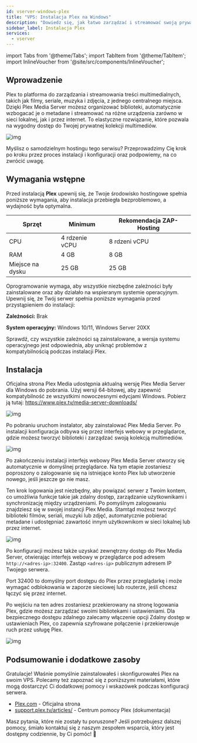 ```yaml
---
id: vserver-windows-plex
title: "VPS: Instalacja Plex na Windows"
description: "Dowiedz się, jak łatwo zarządzać i streamować swoją prywatną bibliotekę multimediów z Plex, aby mieć do niej dostęp na dowolnym urządzeniu → Sprawdź teraz"
sidebar_label: Instalacja Plex
services:
  - vserver
---
```


import Tabs from '@theme/Tabs';
import TabItem from '@theme/TabItem';
import InlineVoucher from '@site/src/components/InlineVoucher';

## Wprowadzenie

Plex to platforma do zarządzania i streamowania treści multimedialnych, takich jak filmy, seriale, muzyka i zdjęcia, z jednego centralnego miejsca. Dzięki Plex Media Server możesz organizować biblioteki, automatycznie wzbogacać je o metadane i streamować na różne urządzenia zarówno w sieci lokalnej, jak i przez internet. To elastyczne rozwiązanie, które pozwala na wygodny dostęp do Twojej prywatnej kolekcji multimediów.

![img](https://screensaver01.zap-hosting.com/index.php/s/68xdESEHimoY9Jp/preview)

Myślisz o samodzielnym hostingu tego serwisu? Przeprowadzimy Cię krok po kroku przez proces instalacji i konfiguracji oraz podpowiemy, na co zwrócić uwagę.

<InlineVoucher />

## Wymagania wstępne

Przed instalacją **Plex** upewnij się, że Twoje środowisko hostingowe spełnia poniższe wymagania, aby instalacja przebiegła bezproblemowo, a wydajność była optymalna.

| Sprzęt    | Minimum      | Rekomendacja ZAP-Hosting  |
| --------- | ------------ | ------------------------- |
| CPU       | 4 rdzenie vCPU | 8 rdzeni vCPU            |
| RAM       | 4 GB         | 8 GB                      |
| Miejsce na dysku | 25 GB   | 25 GB                     |

Oprogramowanie wymaga, aby wszystkie niezbędne zależności były zainstalowane oraz aby działało na wspieranym systemie operacyjnym. Upewnij się, że Twój serwer spełnia poniższe wymagania przed przystąpieniem do instalacji:

**Zależności:** Brak

**System operacyjny:** Windows 10/11, Windows Server 20XX

Sprawdź, czy wszystkie zależności są zainstalowane, a wersja systemu operacyjnego jest odpowiednia, aby uniknąć problemów z kompatybilnością podczas instalacji Plex.

## Instalacja

Oficjalna strona Plex Media udostępnia aktualną wersję Plex Media Server dla Windows do pobrania. Użyj wersji 64-bitowej, aby zapewnić kompatybilność ze wszystkimi nowoczesnymi edycjami Windows. Pobierz ją tutaj: https://www.plex.tv/media-server-downloads/

![img](https://screensaver01.zap-hosting.com/index.php/s/d3b4mZsiQ4iqXrL/preview)

Po pobraniu uruchom instalator, aby zainstalować Plex Media Server. Po instalacji konfiguracja odbywa się przez interfejs webowy w przeglądarce, gdzie możesz tworzyć biblioteki i zarządzać swoją kolekcją multimediów.

![img](https://screensaver01.zap-hosting.com/index.php/s/5TnmMeRkdLAt2RJ/download)

Po zakończeniu instalacji interfejs webowy Plex Media Server otworzy się automatycznie w domyślnej przeglądarce. Na tym etapie zostaniesz poproszony o zalogowanie się na istniejące konto Plex lub utworzenie nowego, jeśli jeszcze go nie masz.

Ten krok logowania jest niezbędny, aby powiązać serwer z Twoim kontem, co umożliwia funkcje takie jak zdalny dostęp, zarządzanie użytkownikami i synchronizację między urządzeniami. Po pomyślnym zalogowaniu znajdziesz się w swojej instancji Plex Media. Stamtąd możesz tworzyć biblioteki filmów, seriali, muzyki lub zdjęć, automatycznie pobierać metadane i udostępniać zawartość innym użytkownikom w sieci lokalnej lub przez internet.

![img](https://screensaver01.zap-hosting.com/index.php/s/HmQPZGsBqxqPHmy/download)

Po konfiguracji możesz także uzyskać zewnętrzny dostęp do Plex Media Server, otwierając interfejs webowy w przeglądarce pod adresem `http://<adres-ip>:32400`. Zastąp `<adres-ip>` publicznym adresem IP Twojego serwera.

Port 32400 to domyślny port dostępu do Plex przez przeglądarkę i może wymagać odblokowania w zaporze sieciowej lub routerze, jeśli chcesz łączyć się przez internet.

Po wejściu na ten adres zostaniesz przekierowany na stronę logowania Plex, gdzie możesz zarządzać swoimi bibliotekami i ustawieniami. Dla bezpiecznego dostępu zdalnego zalecamy włączenie opcji Zdalny dostęp w ustawieniach Plex, co zapewnia szyfrowane połączenie i przekierowuje ruch przez usługę Plex.

![img](https://screensaver01.zap-hosting.com/index.php/s/jfQxZ6e4BGMfen5/preview)

## Podsumowanie i dodatkowe zasoby

Gratulacje! Właśnie pomyślnie zainstalowałeś i skonfigurowałeś Plex na swoim VPS. Polecamy też zapoznać się z poniższymi materiałami, które mogą dostarczyć Ci dodatkowej pomocy i wskazówek podczas konfiguracji serwera.

- [Plex.com](https://Plex.com/) - Oficjalna strona
- [support.plex.tv/articles/](https://support.plex.tv/articles/) - Centrum pomocy Plex (dokumentacja)

Masz pytania, które nie zostały tu poruszone? Jeśli potrzebujesz dalszej pomocy, śmiało kontaktuj się z naszym zespołem wsparcia, który jest dostępny codziennie, by Ci pomóc! 🙂

<InlineVoucher />
